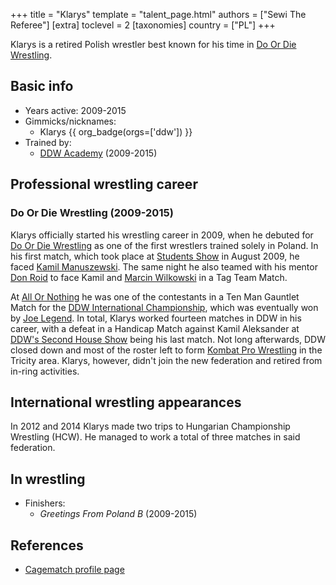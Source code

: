 +++
title = "Klarys"
template = "talent_page.html"
authors = ["Sewi The Referee"]
[extra]
toclevel = 2
[taxonomies]
country = ["PL"]
+++

Klarys is a retired Polish wrestler best known for his time in [Do Or Die Wrestling](@/o/ddw.md).

## Basic info

* Years active: 2009-2015
* Gimmicks/nicknames:
  - Klarys {{ org_badge(orgs=['ddw']) }}
* Trained by:
  - [DDW Academy](@/w/ddw-academy.md) (2009-2015)

## Professional wrestling career

### Do Or Die Wrestling (2009-2015)

Klarys officially started his wrestling career in 2009, when he debuted for [Do Or Die Wrestling](@/o/ddw.md) as one of the first wrestlers trained solely in Poland. In his first match, which took place at [Students Show](@/e/ddw/2009-08-08-ddw-student-show.md) in August 2009, he faced [Kamil Manuszewski](@/w/kamil-aleksander.md). The same night he also teamed with his mentor [Don Roid](@/w/don-roid.md) to face Kamil and [Marcin Wilkowski](@/w/jedrus-bulecka.md) in a Tag Team Match.

At [All Or Nothing](@/e/ddw/2010-05-08-ddw-all-or-nothing.md) he was one of the contestants in a Ten Man Gauntlet Match for the [DDW International Championship](@/c/ddw-international-championship.md), which was eventually won by [Joe Legend](@/w/joe-legend.md). In total, Klarys worked fourteen matches in DDW in his career, with a defeat in a Handicap Match against Kamil Aleksander at [DDW's Second House Show](@/e/ddw/2015-05-02-ddw-house-show-2.md) being his last match.
Not long afterwards, DDW closed down and most of the roster left to form [Kombat Pro Wrestling](@/o/kpw.md) in the Tricity area. Klarys, however, didn't join the new federation and retired from in-ring activities.

## International wrestling appearances

In 2012 and 2014 Klarys made two trips to Hungarian Championship Wrestling (HCW). He managed to work a total of three matches in said federation.

## In wrestling

* Finishers:
  - _Greetings From Poland B_ (2009-2015)

## References

* [Cagematch profile page](https://www.cagematch.net/?id=2&nr=10430)
